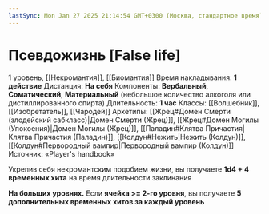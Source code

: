 ```yaml
---
lastSync: Mon Jan 27 2025 21:14:54 GMT+0300 (Москва, стандартное время)
---
```

# Псевдожизнь [False life]
1 уровень, [[Некромантия]], [[Биомантия]]
Время накладывания: **1 действие**
Дистанция: **На себя**
Компоненты: **Вербальный**, **Соматический**, **Материальный** (небольшое количество алкоголя или дистиллированного спирта)
Длительность: **1 час**
Классы: [[Волшебник]], [[Изобретатель]], [[Чародей]]
Архетипы: [[Жрец#Домен Смерти (злодейский сабкласс)|Домен Смерти (Жрец)]], [[Жрец#Домен Могилы (Упокоения)|Домен Могилы (Жрец)]], [[Паладин#Клятва Причастия|Клятва Причастия (Паладин)]], [[Колдун#Нежить|Нежить (Колдун)]], [[Колдун#Первородный вампир|Первородный вампир (Колдун)]]
Источник: «Player's handbook»

Укрепив себя некромантским подобием жизни, вы получаете **1d4 + 4 временных хита** на время длительности заклинания

**На больших уровнях.** Если **ячейка >= 2-го уровня**, вы получаете **5 дополнительных временных хитов за каждый уровень**